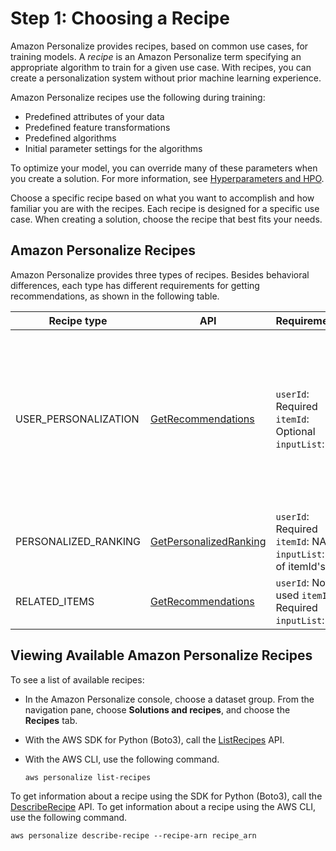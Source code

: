 # Step 1: Choosing a Recipe<a name="working-with-predefined-recipes"></a>

Amazon Personalize provides recipes, based on common use cases, for training models\. A *recipe* is an Amazon Personalize term specifying an appropriate algorithm to train for a given use case\. With recipes, you can create a personalization system without prior machine learning experience\.

Amazon Personalize recipes use the following during training:
+ Predefined attributes of your data
+ Predefined feature transformations
+ Predefined algorithms
+ Initial parameter settings for the algorithms

To optimize your model, you can override many of these parameters when you create a solution\. For more information, see [Hyperparameters and HPO](customizing-solution-config-hpo.md)\.

Choose a specific recipe based on what you want to accomplish and how familiar you are with the recipes\. Each recipe is designed for a specific use case\. When creating a solution, choose the recipe that best fits your needs\.  

## Amazon Personalize Recipes<a name="recipe-categories"></a>

Amazon Personalize provides three types of recipes\. Besides behavioral differences, each type has different requirements for getting recommendations, as shown in the following table\.


| Recipe type | API | Requirements | Recipes | 
| --- | --- | --- | --- | 
| USER\_PERSONALIZATION | [GetRecommendations](API_RS_GetRecommendations.md) |  `userId`: Required `itemId`: Optional `inputList`: NA  |  [User\-Personalization](native-recipe-new-item-USER_PERSONALIZATION.md) [Popularity\-Count](native-recipe-popularity.md)  [HRNN Recipe \(Legacy\)](native-recipe-hrnn.md) [HRNN\-Metadata Recipe \(Legacy\)](native-recipe-hrnn-metadata.md) [HRNN\-Coldstart Recipe \(Legacy\)](native-recipe-hrnn-coldstart.md)  | 
| PERSONALIZED\_RANKING | [GetPersonalizedRanking](API_RS_GetPersonalizedRanking.md) |  `userId`: Required `itemId`: NA `inputList`: list of itemId's  |  [Personalized\-Ranking](native-recipe-search.md)  | 
| RELATED\_ITEMS | [GetRecommendations](API_RS_GetRecommendations.md) |  `userId`: Not used `itemId`: Required `inputList`: NA  |  [SIMS](native-recipe-sims.md)  | 

## Viewing Available Amazon Personalize Recipes<a name="listing-recipes"></a>

To see a list of available recipes:
+ In the Amazon Personalize console, choose a dataset group\. From the navigation pane, choose **Solutions and recipes**, and choose the **Recipes** tab\. 
+ With the AWS SDK for Python \(Boto3\), call the [ListRecipes](API_ListRecipes.md) API\. 
+ With the AWS CLI, use the following command\.

  ```
  aws personalize list-recipes
  ```

To get information about a recipe using the SDK for Python \(Boto3\), call the [DescribeRecipe](API_DescribeRecipe.md) API\. To get information about a recipe using the AWS CLI, use the following command\.

```
aws personalize describe-recipe --recipe-arn recipe_arn
```